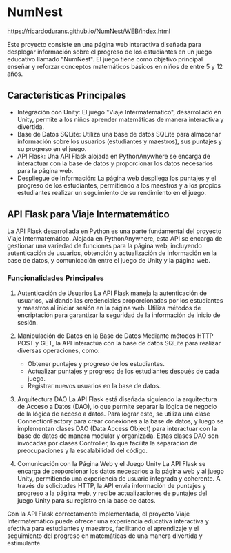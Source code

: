 # NumNest
https://ricardodurans.github.io/NumNest/WEB/index.html

Este proyecto consiste en una página web interactiva diseñada para desplegar información sobre el progreso de los estudiantes en un juego educativo llamado "NumNest". El juego tiene como objetivo principal enseñar y reforzar conceptos matemáticos básicos en niños de entre 5 y 12 años.

## Características Principales
- Integración con Unity: El juego "Viaje Intermatemático", desarrollado en Unity, permite a los niños aprender matemáticas de manera interactiva y divertida.
- Base de Datos SQLite: Utiliza una base de datos SQLite para almacenar información sobre los usuarios (estudiantes y maestros), sus puntajes y su progreso en el juego.
- API Flask: Una API Flask alojada en PythonAnywhere se encarga de interactuar con la base de datos y proporcionar los datos necesarios para la página web.
- Despliegue de Información: La página web despliega los puntajes y el progreso de los estudiantes, permitiendo a los maestros y a los propios estudiantes realizar un seguimiento de su rendimiento en el juego.

## API Flask para Viaje Intermatemático
La API Flask desarrollada en Python es una parte fundamental del proyecto Viaje Intermatemático. Alojada en PythonAnywhere, esta API se encarga de gestionar una variedad de funciones para la página web, incluyendo autenticación de usuarios, obtención y actualización de información en la base de datos, y comunicación entre el juego de Unity y la página web.

### Funcionalidades Principales
1. Autenticación de Usuarios
La API Flask maneja la autenticación de usuarios, validando las credenciales proporcionadas por los estudiantes y maestros al iniciar sesión en la página web. Utiliza métodos de encriptación para garantizar la seguridad de la información de inicio de sesión.

2. Manipulación de Datos en la Base de Datos
Mediante métodos HTTP POST y GET, la API interactúa con la base de datos SQLite para realizar diversas operaciones, como:

    - Obtener puntajes y progreso de los estudiantes.
    - Actualizar puntajes y progreso de los estudiantes después de cada juego.
    - Registrar nuevos usuarios en la base de datos.
   
3. Arquitectura DAO
La API Flask está diseñada siguiendo la arquitectura de Acceso a Datos (DAO), lo que permite separar la lógica de negocio de la lógica de acceso a datos. Para lograr esto, se utiliza una clase ConnectionFactory para crear conexiones a la base de datos, y luego se implementan clases DAO (Data Access Object) para interactuar con la base de datos de manera modular y organizada. Estas clases DAO son invocadas por clases Controller, lo que facilita la separación de preocupaciones y la escalabilidad del código.

4. Comunicación con la Página Web y el Juego Unity
La API Flask se encarga de proporcionar los datos necesarios a la página web y al juego Unity, permitiendo una experiencia de usuario integrada y coherente. A través de solicitudes HTTP, la API envía información de puntajes y progreso a la página web, y recibe actualizaciones de puntajes del juego Unity para su registro en la base de datos.

Con la API Flask correctamente implementada, el proyecto Viaje Intermatemático puede ofrecer una experiencia educativa interactiva y efectiva para estudiantes y maestros, facilitando el aprendizaje y el seguimiento del progreso en matemáticas de una manera divertida y estimulante.
